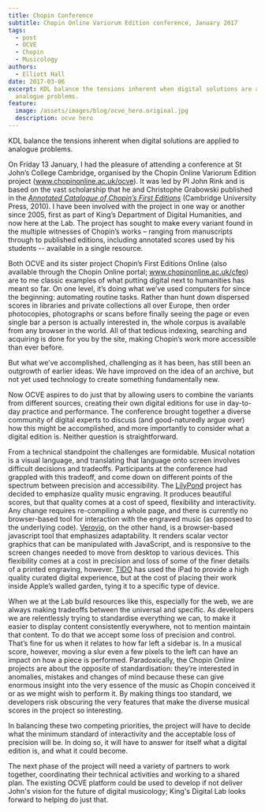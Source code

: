 ```yaml
---
title: Chopin Conference
subtitle: Chopin Online Variorum Edition conference, January 2017
tags:
  - post
  - OCVE
  - Chopin
  - Musicology
authors:
  - Elliott Hall
date: 2017-03-06
excerpt: KDL balance the tensions inherent when digital solutions are applied to
  analogue problems.
feature:
  image: /assets/images/blog/ocve_hero.original.jpg
  description: ocve hero
---
```


KDL balance the tensions inherent when digital solutions are applied to analogue problems.

On Friday 13 January, I had the pleasure of attending a conference at St John’s College Cambridge, organised by the Chopin Online Variorum Edition project (www.chopinonline.ac.uk/ocve). It was led by PI John Rink and is based on the vast scholarship that he and Christophe Grabowski published in the [_Annotated Catalogue of Chopin’s First Editions_](http://www.chopinonline.ac.uk/aco/) (Cambridge University Press, 2010). I have been involved with the project in one way or another since 2005, first as part of King’s Department of Digital Humanities, and now here at the Lab. The project has sought to make every variant found in the multiple witnesses of Chopin’s works – ranging from manuscripts through to published editions, including annotated scores used by his students -- available in a single resource.

Both OCVE and its sister project Chopin’s First Editions Online (also available through the Chopin Online portal; www.chopinonline.ac.uk/cfeo) are to me classic examples of what putting digital next to humanities has meant so far. On one level, it’s doing what we’ve used computers for since the beginning: automating routine tasks. Rather than hunt down dispersed scores in libraries and private collections all over Europe, then order photocopies, photographs or scans before finally seeing the page or even single bar a person is actually interested in, the whole corpus is available from any browser in the world. All of that tedious indexing, searching and acquiring is done for you by the site, making Chopin’s work more accessible than ever before.

But what we’ve accomplished, challenging as it has been, has still been an outgrowth of earlier ideas. We have improved on the idea of an archive, but not yet used technology to create something fundamentally new.

Now OCVE aspires to do just that by allowing users to combine the variants from different sources, creating their own digital editions for use in day-to-day practice and performance. The conference brought together a diverse community of digital experts to discuss (and good-naturedly argue over) how this might be accomplished, and more importantly to consider what a digital edition is. Neither question is straightforward.

From a technical standpoint the challenges are formidable. Musical notation is a visual language, and translating that language onto screen involves difficult decisions and tradeoffs. Participants at the conference had grappled with this tradeoff, and come down on different points of the spectrum between precision and accessibility. The [LilyPond](http://lilypond.org/) project has decided to emphasize quality music engraving. It produces beautiful scores, but that quality comes at a cost of speed, flexibility and interactivity. Any change requires re-compiling a whole page, and there is currently no browser-based tool for interaction with the engraved music (as opposed to the underlying code). [Verovio](http://www.verovio.org/), on the other hand, is a browser-based javascript tool that emphasizes adaptability. It renders scalar vector graphics that can be manipulated with JavaScript, and is responsive to the screen changes needed to move from desktop to various devices. This flexibility comes at a cost in precision and loss of some of the finer details of a printed engraving, however. [TIDO](http://tido-music.com/) has used the iPad to provide a high quality curated digital experience, but at the cost of placing their work inside Apple’s walled garden, tying it to a specific type of device.

When we at the Lab build resources like this, especially for the web, we are always making tradeoffs between the universal and specific. As developers we are relentlessly trying to standardise everything we can, to make it easier to display content consistently everywhere, not to mention maintain that content. To do that we accept some loss of precision and control. That’s fine for us when it relates to how far left a sidebar is. In a musical score, however, moving a slur even a few pixels to the left can have an impact on how a piece is performed. Paradoxically, the Chopin Online projects are about the opposite of standardisation: they’re interested in anomalies, mistakes and changes of mind because these can give enormous insight into the very essence of the music as Chopin conceived it or as we might wish to perform it. By making things too standard, we developers risk obscuring the very features that make the diverse musical scores in the project so interesting.

In balancing these two competing priorities, the project will have to decide what the minimum standard of interactivity and the acceptable loss of precision will be. In doing so, it will have to answer for itself what a digital edition is, and what it could become.

The next phase of the project will need a variety of partners to work together, coordinating their technical activities and working to a shared plan. The existing OCVE platform could be used to develop if not deliver John's vision for the future of digital musicology; King's Digital Lab looks forward to helping do just that.
